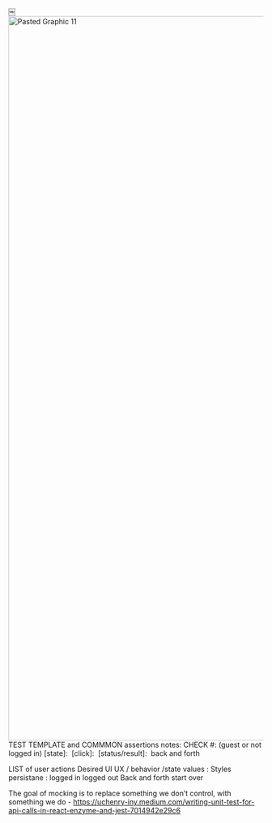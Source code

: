 ￼<img width="1432" alt="Pasted Graphic 11" src="https://user-images.githubusercontent.com/25558342/124969452-f2435000-dfe3-11eb-8658-ee685e44ffd2.png">
TEST TEMPLATE and COMMMON assertions notes:
CHECK #: (guest or not logged in)
[state]: 
[click]: 
[status/result]: 
back and forth

LIST of user actions 
Desired UI UX / behavior /state values :
Styles persistane : logged in logged out 
Back and forth start  over 



The goal of mocking is to replace something we don’t control, with something we do - https://uchenry-iny.medium.com/writing-unit-test-for-api-calls-in-react-enzyme-and-jest-7014942e29c6
